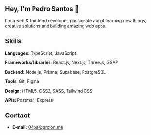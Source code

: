 ## Hey, I'm Pedro Santos 👋

I'm a web & frontend developer, passionate about learning new things, creative solutions and building amazing web apps.

## Skills

**Languages:** TypeScript, JavaScript

**Frameworks/Libraries:** React.js, Next.js, Three.js, GSAP

**Backend:** Node.js, Prisma, Supabase, PostgreSQL

**Tools:** Git, Figma

**Design:** HTML5, CSS3, SASS, Tailwind CSS

**APIs:** Postman, Express

## Contact

 - **E-mail:** 04ps@proton.me


<!--
**01ps/01ps** is a ✨ _special_ ✨ repository because its `README.md` (this file) appears on your GitHub profile.

Here are some ideas to get you started:

- 🔭 I’m currently working on ...
- 🌱 I’m currently learning ...
- 👯 I’m looking to collaborate on ...
- 🤔 I’m looking for help with ...
- 💬 Ask me about ...
- 📫 How to reach me: ...
- 😄 Pronouns: ...
- ⚡ Fun fact: ...
-->
